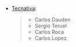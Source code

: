 - [Tecnativa](https://www.tecnativa.com):

  > - Carlos Dauden
  > - Sergio Teruel
  > - Carlos Roca
  > - Carlos Lopez
